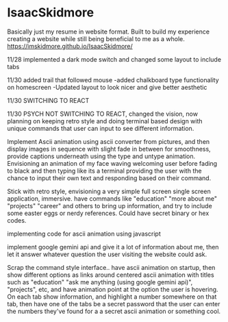 # IsaacSkidmore
Basically just my resume in website format. Built to build my experience creating a website while still being beneficial to me as a whole.
https://imskidmore.github.io/IsaacSkidmore/

11/28 implemented a dark mode switch and changed some layout to include tabs

11/30 added trail that followed mouse
-added chalkboard type functionality on homescreen
-Updated layout to look nicer and give better aesthetic

11/30 SWITCHING TO REACT

11/30 PSYCH NOT SWITCHING TO REACT, changed the vision, now planning on keeping retro style and doing terminal based design with unique commands that user can input to see different information.

Implement Ascii animation using ascii converter from pictures, and then display images in sequence with slight fade in between for smoothness, provide captions underneath using the type and untype animation. Envisioning an animation of my face waving welcoming user before fading to black and then typing like its a terminal providing the user with the chance to input their own text and responding based on their command.

Stick with retro style, envisioning a very simple full screen single screen application, immersive. have commands like "education" "more about me" "projects" "career" and others to bring up information, and try to include some easter eggs or nerdy references. Could have secret binary or hex codes.

implementing code for ascii animation using javascript

implement google gemini api and give it a lot of information about me, then let it answer whatever question the user visiting the website could ask.

Scrap the command style interface.. have ascii animation on startup, then show different options as links around centered ascii animation with titles such as "education" "ask me anything (using google gemini api)", "projects", etc, and have animation point at the option the user is hovering. On each tab show information, and highlight a number somewhere on that tab, then have one of the tabs be a secret password that the user can enter the numbers they've found for a a secret ascii animation or something cool.
